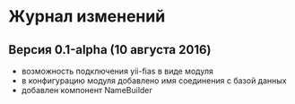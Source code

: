 # Журнал изменений

## Версия 0.1-alpha (10 августа 2016)

- возможность подключения yii-fias в виде модуля
- в конфигурацию модуля добавлено имя соединения с базой данных
- добавлен компонент NameBuilder
